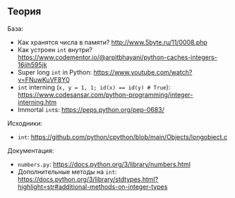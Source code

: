 ## Теория

База:
- Как хранятся числа в памяти? http://www.5byte.ru/11/0008.php
- Как устроен `int` внутри? https://www.codementor.io/@arpitbhayani/python-caches-integers-16jih595jk
- Super long `int` in Python: https://www.youtube.com/watch?v=FNuwKuVF8Y0
- `int` interning (`x, y = 1, 1; id(x) == id(y) # True`): https://www.codesansar.com/python-programming/integer-interning.htm
- Immortal `int`s: https://peps.python.org/pep-0683/

Исходники:
- `int`: https://github.com/python/cpython/blob/main/Objects/longobject.c

Документация:
- `numbers.py`: https://docs.python.org/3/library/numbers.html
- Дополнительные методы на `int`: https://docs.python.org/3/library/stdtypes.html?highlight=str#additional-methods-on-integer-types
